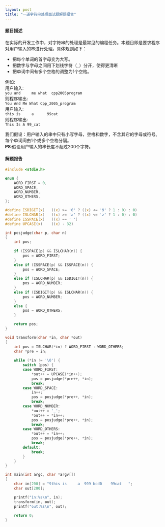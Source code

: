 ```yaml
---
layout: post
title: "一道字符串处理面试题解题报告"
---
```


#### 题目描述

在实际的开发工作中，对字符串的处理是最常见的编程任务。本题目即是要求程序对用户输入的串进行处理。具体规则如下： 

   * 把每个单词的首字母变为大写。 
   * 把数字与字母之间用下划线字符（`_`）分开，使得更清晰 
   * 把单词中间有多个空格的调整为1个空格。 

例如:  
  用户输入:   
  `you and     me what  cpp2005program`   
  则程序输出:   
  `You And Me What Cpp_2005_program`   
  用户输入:  
  `this is     a      99cat`   
  则程序输出:   
  `This Is A 99_cat`   
        
我们假设：用户输入的串中只有小写字母，空格和数字，不含其它的字母或符号。每个单词间由1个或多个空格分隔。  
**PS**:假设用户输入的串长度不超过200个字符。   

#### 解题报告

```c
#include <stdio.h> 

enum { 
    WORD_FIRST = 0, 
    WORD_SPACE, 
    WORD_NUMBER, 
    WORD_OTHERS, 
};

#define ISDIGIT(x)   ((x) >= '0' ? ((x) <= '9' ? 1 : 0) : 0) 
#define ISLCHAR(x)   ((x) >= 'a' ? ((x) <= 'z' ? 1 : 0) : 0) 
#define ISSPACE(x)   ((x) == ' ')
#define UPCASE(x)    ((x) - 32)

int posjudge(char p, char n) 
{
    int pos;
    
    if (ISSPACE(p) && ISLCHAR(n)) { 
        pos = WORD_FIRST; 
    } 
    else if (ISSPACE(p) && ISSPACE(n)) { 
        pos = WORD_SPACE; 
    } 
    else if (ISLCHAR(p) && ISDIGIT(n)) { 
        pos = WORD_NUMBER; 
    }
    else if (ISDIGIT(p) && ISLCHAR(n)) {
        pos = WORD_NUMBER;
    }
    else { 
        pos = WORD_OTHERS; 
    }

    return pos; 
}

void transform(char *in, char *out) 
{ 
    int pos = ISLCHAR(*in) ? WORD_FIRST : WORD_OTHERS; 
    char *pre = in;
    
    while (*in != '\0') { 
        switch (pos) { 
        case WORD_FIRST: 
            *out++ = UPCASE(*in++); 
            pos = posjudge(*pre++, *in); 
            break; 
        case WORD_SPACE: 
            in++; 
            pos = posjudge(*pre++, *in); 
            break; 
        case WORD_NUMBER: 
            *out++ = '_'; 
            *out++ = *in++; 
            pos = posjudge(*pre++, *in); 
            break; 
        case WORD_OTHERS: 
            *out++ = *in++; 
            pos = posjudge(*pre++, *in); 
            break;
        default:
            break;
        } 
    } 
} 

int main(int argc, char *argv[]) 
{ 
    char in[200] = "9this is     a  999 bcd0    99cat   "; 
    char out[200]; 

    printf("in:%s\n", in); 
    transform(in, out); 
    printf("out:%s\n", out); 
    
    return 0; 
}
```

